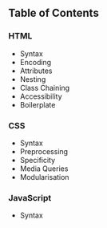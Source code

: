 ## Table of Contents

### HTML

- Syntax
- Encoding
- Attributes
- Nesting
- Class Chaining
- Accessibility
- Boilerplate

### CSS

- Syntax
- Preprocessing
- Specificity
- Media Queries
- Modularisation

### JavaScript

- Syntax